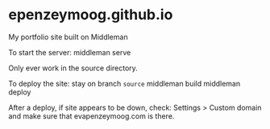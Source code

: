 # epenzeymoog.github.io
My portfolio site built on Middleman

To start the server: middleman serve

Only ever work in the source directory.

To deploy the site:
stay on branch `source`
middleman build
middleman deploy

After a deploy, if site appears to be down, check:
Settings > Custom domain
and make sure that evapenzeymoog.com is there.
